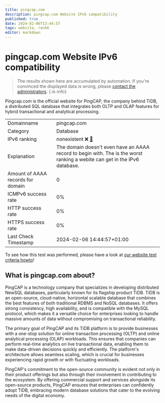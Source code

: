 ```yaml
---
title: pingcap.com
description: pingcap.com Website IPv6 compatibility
published: true
date: 2024-02-06T13:44:57
tags: website, rank6
editor: markdown
---
```


# pingcap.com Website IPv6 compatibility

> The results shown here are accumulated by automation. If you're convinced the displayed data is wrong, please [contact the administrators](/howto/chat). 
{.is-info}

Pingcap.com is the official website for PingCAP, the company behind TiDB, a distributed SQL database that integrates both OLTP and OLAP features for hybrid transactional and analytical processing.


|   |   |
| - | - |
| Domainname | pingcap.com
| Category | Database |
| IPv6 ranking | nonexistent :x: [🔗](/howto/ranking) |
| Explanation | The domain doesn't even have an AAAA record to begin with. The is the worst ranking a webite can get in the IPv6 database. |
| Amount of AAAA records for domain | 0 |
| ICMPv6 success rate | 0%|
| HTTP success rate | 0% |
| HTTPS success rate | 0% |
| Last Check Timestamp | 2024-02-06 14:44:57+01:00 |

To see how this test was performed, please have a look at [our website test criteria howto](/howto/testcriteria/website)!


## What is pingcap.com about?
PingCAP is a technology company that specializes in developing distributed NewSQL databases, particularly known for its flagship product TiDB. TiDB is an open-source, cloud-native, horizontal scalable database that combines the best features of both traditional RDBMS and NoSQL databases. It offers strong consistency, high availability, and is compatible with the MySQL protocol, which makes it a versatile choice for enterprises looking to handle massive amounts of data without compromising on transactional reliability.

The primary goal of PingCAP and its TiDB platform is to provide businesses with a one-stop solution for online transaction processing (OLTP) and online analytical processing (OLAP) workloads. This ensures that companies can perform real-time analytics on live transactional data, enabling them to make data-driven decisions quickly and efficiently. The platform's architecture allows seamless scaling, which is crucial for businesses experiencing rapid growth or with fluctuating workloads.

PingCAP's commitment to the open-source community is evident not only in their product offerings but also through their involvement in contributing to the ecosystem. By offering commercial support and services alongside its open-source products, PingCAP ensures that enterprises can confidently adopt TiDB, embracing modern database solutions that cater to the evolving needs of the digital economy.


